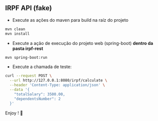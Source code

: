 ## IRPF API (fake)



- Execute as ações do maven para build na raíz do projeto
```bash
mvn clean
mvn install
```

- Execute a ação de execução do projeto web (spring-boot) **dentro da pasta irpf-rest**
```bash
mvn spring-boot:run
```

- Execute a chamada de teste:

```bash
curl --request POST \
  --url http://127.0.0.1:8080/irpf/calculate \
  --header 'Content-Type: application/json' \
  --data '{
    "totalSalary": 3500.00,
    "dependentsNumber": 2
  }'
```

Enjoy ! :space_invader:
